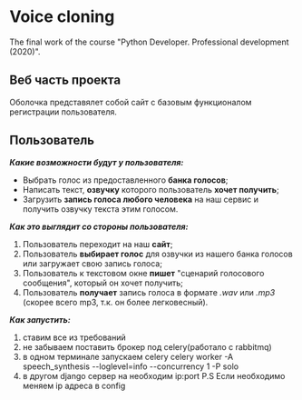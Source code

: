 # Voice cloning

The final work of the course "Python Developer. Professional development (2020)".

## Веб часть проекта
Оболочка представялет собой сайт с базовым функционалом регистрации пользователя.

## Пользователь
***Какие возможности будут у пользователя:***
* Выбрать голос из предоставленного **банка голосов**;
* Написать текст, **озвучку** которого пользователь **хочет получить**;
* Загрузить **запись голоса любого человека** на наш сервис и получить озвучку текста этим голосом.

***Как это выглядит со стороны пользователя:***
1) Пользователь переходит на наш **сайт**;
2) Пользователь **выбирает голос** для озвучки из нашего банка голосов или загружает свою запись голоса;
3) Пользователь к текстовом окне **пишет** "сценарий голосового сообщения", который он хочет получить;
4) Пользователь **получает** запись голоса в формате *.wav* или *.mp3* (скорее всего mp3, т.к. он более легковесный).

***Как запустить:***
1) ставим все из требований
2) не забываем поставить брокер под celery(работало с rabbitmq)
3) в одном терминале запускаем celery
    celery worker -A speech_synthesis --loglevel=info --concurrency 1 -P solo
4) в другом django сервер на необходим ip:port
P.S Если необходимо меняем ip адреса в config
